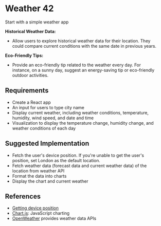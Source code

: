 # Weather 42

Start with a simple weather app

**Historical Weather Data:**

- Allow users to explore historical weather data for their location. They could compare current conditions with the same date in previous years.

**Eco-Friendly Tips:**

- Provide an eco-friendly tip related to the weather every day. For instance, on a sunny day, suggest an energy-saving tip or eco-friendly outdoor activities.

## **Requirements**

- Create a React app
- An input for users to type city name
- Display current weather, including weather conditions, temperature, humidity, wind speed, and date and time
- Visualization to display the temperature change, humidity change, and weather conditions of each day

## **Suggested Implementation**

- Fetch the user's device position. If you're unable to get the user's position, set London as the default location.
- Fetch weather data (forecast data and current weather data) of the location from weather API
- Format the data into charts
- Display the chart and current weather

## **References**

- [Getting device position](https://developer.mozilla.org/en-US/docs/Web/API/Geolocation)
- [Chart.js](https://www.chartjs.org/): JavaScript charting
- [OpenWeather](https://openweathermap.org/) provides weather data APIs